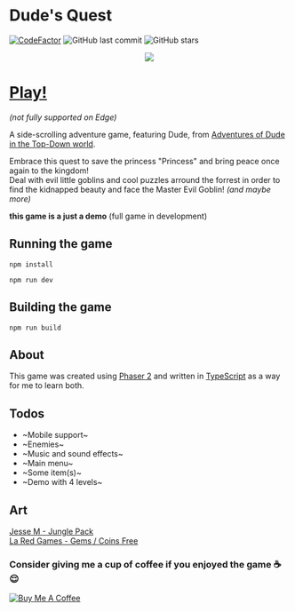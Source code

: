 ﻿# Dude's Quest
[![CodeFactor](https://www.codefactor.io/repository/github/diguifi/dude-sidescroll/badge/master)](https://www.codefactor.io/repository/github/diguifi/dude-sidescroll/overview/master)
![GitHub last commit](https://img.shields.io/github/last-commit/diguifi/Dude-SideScroll.svg?style=popout)
![GitHub stars](https://img.shields.io/github/stars/diguifi/Dude-SideScroll.svg?style=popout)

<p align="center">
  <img src="https://user-images.githubusercontent.com/31022286/53242999-45bbda00-3685-11e9-88d5-78c1cb259fba.gif"/>
</p>

# [Play!](https://diguifi.itch.io/dudes-quest)
_(not fully supported on Edge)_

A side-scrolling adventure game, featuring Dude, from [Adventures of Dude in the Top-Down world](https://github.com/diguifi/Dude-TopDown).

Embrace this quest to save the princess "Princess" and bring peace once again to the kingdom!  
Deal with evil little goblins and cool puzzles arround the forrest in order to find the kidnapped beauty and face the Master Evil Goblin! _(and maybe more)_

**this game is a just a demo** (full game in development)

## Running the game
```
npm install

npm run dev
```
## Building the game
```
npm run build
```
## About
This game was created using [Phaser 2](https://phaser.io/) and written in [TypeScript](https://www.typescriptlang.org/) as a way for me to learn both.

## Todos
- ~Mobile support~
- ~Enemies~
- ~Music and sound effects~
- ~Main menu~
- ~Some item(s)~
- ~Demo with 4 levels~

## Art
[Jesse M - Jungle Pack](https://jesse-m.itch.io/jungle-pack)  
[La Red Games - Gems / Coins Free](https://piclet.itch.io/gems-coins-free)

### Consider giving me a cup of coffee if you enjoyed the game ☕️😌
<a href="https://www.buymeacoffee.com/diguifi" target="_blank"><img src="https://www.buymeacoffee.com/assets/img/custom_images/white_img.png" alt="Buy Me A Coffee" style="height: auto !important;width: auto !important;" ></a>
